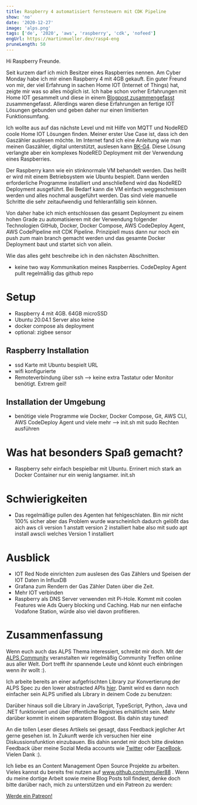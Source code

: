 ```yaml
---
title: Raspberry 4 automatisiert fernsteuern mit CDK Pipeline
show: 'no'
date: '2020-12-27'
image: 'alps.png'
tags: ['de', '2020', 'aws', 'raspberry', 'cdk', 'nofeed']
engUrl: https://martinmueller.dev/rasp4-eng
pruneLength: 50
---
```


Hi Raspberry Freunde.

Seit kurzem darf ich mich Besitzer eines Raspberries nennen. Am Cyber Monday habe ich mir einen Raspberry 4 mit 4GB gekauft. Ein guter Freund von mir, der viel Erfahrung in sachen Home IOT (Internet of Things) hat, zeigte mir was so alles möglich ist. Ich habe schon vorher Erfahrungen mit Home IOT gesammelt und diese in einem [Blogpost zusammengefasst](https://martinmueller.dev/smart-home-de) zusammengefasst. Allerdings waren diese Erfahrungen an fertige IOT Lösungen gebunden und geben daher nur einen limitierten Funktionsumfang.

Ich wollte aus auf das nächste Level und mit Hilfe von MQTT und NodeRED coole Home IOT Lösungen finden. Meiner erster Use Case ist, dass ich den Gaszähler auslesen möchte. Im Internet fand ich eine Anleitung wie man meinen Gaszähler, digital unterstützt, auslesen kann [BK-G4](https://forum.iobroker.net/topic/27960/gasz%C3%A4hler-bk-g4-auslesen-mit-zigbee-fensterkontakt). Diese Lösung verlangte aber ein komplexes NodeRED Deployment mit der Verwendung eines Raspberries.

Der Raspberry kann wie ein stinknormale VM behandelt werden. Das heißt er wird mit einem Betriebsystem wie Ubuntu bespielt. Dann werden erforderliche Programme installiert und anschließend wird das NodeRED Deployment ausgeführt. Bei Bedarf kann die VM einfach weggeschmissen werden und alles nochmal ausgeführt werden. Das sind viele manuelle Schritte die sehr zeitaufwendig und fehleranfällig sein können.

Von daher habe ich mich entschlossen das gesamt Deployment zu einem hohen Grade zu automatisieren mit der Verwendung folgender Technologien GitHub, Docker, Docker Compose, AWS CodeDeploy Agent, AWS CodePipeline mit CDK Pipeline. Prinzipiell muss dann nur noch ein push zum main branch gemacht werden und das gesamte Docker Deployment baut und startet sich von allein.

Wie das alles geht beschreibe ich in den nächsten Abschnitten.
* keine two way Kommunikation meines Raspberries. CodeDeploy Agent pullt regelmäßig das github repo

# Setup
* Raspberry 4 mit 4GB. 64GB microSSD
* Ubuntu 20.04.1 Server also keine 
* docker compose als deployment
* optional: zigbee sensor

## Raspberry Installation
* ssd Karte mit Ubuntu bespielt URL
* wifi konfigurierte
* Remoteverbindung über ssh --> keine extra Tastatur oder Monitor benötigt. Extrem geil!

## Installation der Umgebung
* benötige viele Programme wie Docker, Docker Compose, Git, AWS CLI, AWS CodeDeploy Agent und viele mehr --> init.sh mit sudo Rechten ausführen

# Was hat besonders Spaß gemacht?
* Raspberry sehr einfach bespielbar mit Ubuntu. Errinert mich stark an Docker Container nur ein wenig langsamer. init.sh

# Schwierigkeiten
* Das regelmäßige pullen des Agenten hat fehlgeschlaten. Bin mir nicht 100% sicher aber das Problem wurde warscheinlich dadurch gelößt das aich aws cli version 1 anstatt version 2 installiert habe also mit sudo apt install awscli welches Version 1 installiert

# Ausblick
* IOT Red Node einrichten zum auslesen des Gas Zählers und Speisen der IOT Daten in InfluxDB
* Grafana zum Rendern der Gas Zähler Daten über die Zeit.
* Mehr IOT verbinden
* Raspberry als DNS Server verwenden mit Pi-Hole. Kommt mit coolen Features wie Ads Query blocking und Caching. Hab nur nen einfache Vodafone Station, würde also viel davon profitieren.

# Zusammenfassung
Wenn euch auch das ALPS Thema interessiert, schreibt mir doch. Mit der [ALPS Community](alps.io) veranstalten wir regelmäßig Community Treffen online aus aller Welt. Dort trefft ihr spannende Leute und könnt euch einbringen wenn ihr wollt :).

Ich arbeite bereits an einer aufgefrischten Library zur Konvertierung der ALPS Spec zu den lower abstracted APIs [hier](https://github.com/mmuller88/alps-unified-ts). Damit wird es dann noch einfacher sein ALPS unified als Library in deinem Code zu benutzen:


Darüber hinaus soll die Library in JavaScript, TypeScript, Python, Java und .NET funktioniert und über öffentliche Registries erhältlicht sein. Mehr darüber kommt in einem separatem Blogpost. Bis dahin stay tuned!

An die tollen Leser dieses Artikels sei gesagt, dass Feedback jeglicher Art gerne gesehen ist. In Zukunft werde ich versuchen hier eine Diskussionsfunktion einzubauen. Bis dahin sendet mir doch bitte direkten Feedback über meine Sozial Media accounts wie [Twitter](https://twitter.com/MartinMueller_) oder [FaceBook](https://www.facebook.com/martin.muller.10485). Vielen Dank :).

Ich liebe es an Content Management Open Source Projekte zu arbeiten. Vieles kannst du bereits frei nutzen auf www.github.com/mmuller88 . Wenn du meine dortige Arbeit sowie meine Blog Posts toll findest, denke doch bitte darüber nach, mich zu unterstützen und ein Patreon zu werden:

<a href="https://www.patreon.com/bePatron?u=29010217" data-patreon-widget-type="become-patron-button">Werde ein Patreon!</a><script async src="https://c6.patreon.com/becomePatronButton.bundle.js"></script>